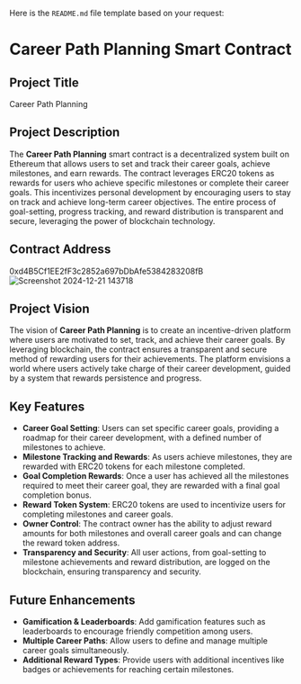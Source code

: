 Here is the `README.md` file template based on your request:


# Career Path Planning Smart Contract


## Project Title
Career Path Planning

## Project Description
The **Career Path Planning** smart contract is a decentralized system built on Ethereum that allows users to set and track their career goals, achieve milestones, and earn rewards. The contract leverages ERC20 tokens as rewards for users who achieve specific milestones or complete their career goals. This incentivizes personal development by encouraging users to stay on track and achieve long-term career objectives. The entire process of goal-setting, progress tracking, and reward distribution is transparent and secure, leveraging the power of blockchain technology.

## Contract Address
0xd4B5Cf1EE2fF3c2852a697bDbAfe5384283208fB
![Screenshot 2024-12-21 143718](https://github.com/user-attachments/assets/4f1c3d92-6b69-41ef-8b51-68efb2c7d751)



## Project Vision
The vision of **Career Path Planning** is to create an incentive-driven platform where users are motivated to set, track, and achieve their career goals. By leveraging blockchain, the contract ensures a transparent and secure method of rewarding users for their achievements. The platform envisions a world where users actively take charge of their career development, guided by a system that rewards persistence and progress.

## Key Features
- **Career Goal Setting**: Users can set specific career goals, providing a roadmap for their career development, with a defined number of milestones to achieve.
- **Milestone Tracking and Rewards**: As users achieve milestones, they are rewarded with ERC20 tokens for each milestone completed.
- **Goal Completion Rewards**: Once a user has achieved all the milestones required to meet their career goal, they are rewarded with a final goal completion bonus.
- **Reward Token System**: ERC20 tokens are used to incentivize users for completing milestones and career goals.
- **Owner Control**: The contract owner has the ability to adjust reward amounts for both milestones and overall career goals and can change the reward token address.
- **Transparency and Security**: All user actions, from goal-setting to milestone achievements and reward distribution, are logged on the blockchain, ensuring transparency and security.


## Future Enhancements
- **Gamification & Leaderboards**: Add gamification features such as leaderboards to encourage friendly competition among users.
- **Multiple Career Paths**: Allow users to define and manage multiple career goals simultaneously.
- **Additional Reward Types**: Provide users with additional incentives like badges or achievements for reaching certain milestones.

 
